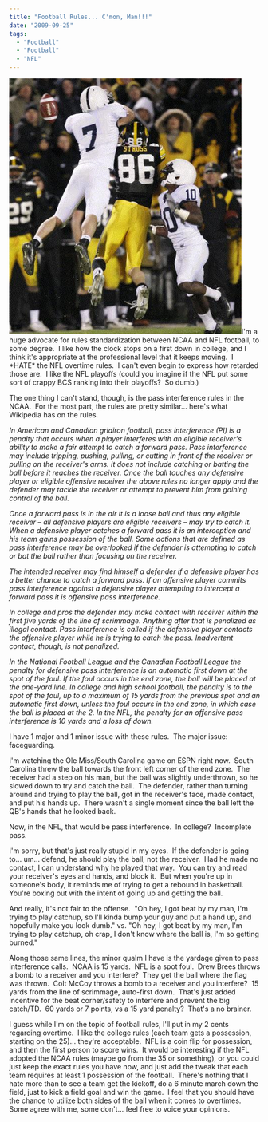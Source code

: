 ```yaml
---
title: "Football Rules... C'mon, Man!!!"
date: "2009-09-25"
tags:
  - "Football"
  - "Football"
  - "NFL"
---
```


![](images/psupi.jpg)I'm a huge advocate for rules standardization between NCAA and NFL football, to some degree.  I like how the clock stops on a first down in college, and I think it's appropriate at the professional level that it keeps moving.  I \*HATE\* the NFL overtime rules.  I can't even begin to express how retarded those are.  I like the NFL playoffs (could you imagine if the NFL put some sort of crappy BCS ranking into their playoffs?  So dumb.)

The one thing I can't stand, though, is the pass interference rules in the NCAA.  For the most part, the rules are pretty similar... here's what Wikipedia has on the rules.

_In American and Canadian gridiron football, pass interference (PI) is a penalty that occurs when a player interferes with an eligible receiver's ability to make a fair attempt to catch a forward pass. Pass interference may include tripping, pushing, pulling, or cutting in front of the receiver or pulling on the receiver's arms. It does not include catching or batting the ball before it reaches the receiver. Once the ball touches any defensive player or eligible offensive receiver the above rules no longer apply and the defender may tackle the receiver or attempt to prevent him from gaining control of the ball._

_Once a forward pass is in the air it is a loose ball and thus any eligible receiver – all defensive players are eligible receivers – may try to catch it. When a defensive player catches a forward pass it is an interception and his team gains possession of the ball. Some actions that are defined as pass interference may be overlooked if the defender is attempting to catch or bat the ball rather than focusing on the receiver._

_The intended receiver may find himself a defender if a defensive player has a better chance to catch a forward pass. If an offensive player commits pass interference against a defensive player attempting to intercept a forward pass it is offensive pass interference._

_In college and pros the defender may make contact with receiver within the first five yards of the line of scrimmage. Anything after that is penalized as illegal contact. Pass interference is called if the defensive player contacts the offensive player while he is trying to catch the pass. Inadvertent contact, though, is not penalized._

_In the National Football League and the Canadian Football League the penalty for defensive pass interference is an automatic first down at the spot of the foul. If the foul occurs in the end zone, the ball will be placed at the one-yard line. In college and high school football, the penalty is to the spot of the foul, up to a maximum of 15 yards from the previous spot and an automatic first down, unless the foul occurs in the end zone, in which case the ball is placed at the 2. In the NFL, the penalty for an offensive pass interference is 10 yards and a loss of down._

I have 1 major and 1 minor issue with these rules.  The major issue: faceguarding.

I'm watching the Ole Miss/South Carolina game on ESPN right now.  South Carolina threw the ball towards the front left corner of the end zone.  The receiver had a step on his man, but the ball was slightly underthrown, so he slowed down to try and catch the ball.  The defender, rather than turning around and trying to play the ball, got in the receiver's face, made contact, and put his hands up.  There wasn't a single moment since the ball left the QB's hands that he looked back.

Now, in the NFL, that would be pass interference.  In college?  Incomplete pass.

I'm sorry, but that's just really stupid in my eyes.  If the defender is going to... um... defend, he should play the ball, not the receiver.  Had he made no contact, I can understand why he played that way.  You can try and read your receiver's eyes and hands, and block it.  But when you're up in someone's body, it reminds me of trying to get a rebound in basketball.  You're boxing out with the intent of going up and getting the ball.

And really, it's not fair to the offense.  "Oh hey, I got beat by my man, I'm trying to play catchup, so I'll kinda bump your guy and put a hand up, and hopefully make you look dumb." vs. "Oh hey, I got beat by my man, I'm trying to play catchup, oh crap, I don't know where the ball is, I'm so getting burned."

Along those same lines, the minor qualm I have is the yardage given to pass interference calls.  NCAA is 15 yards.  NFL is a spot foul.  Drew Brees throws a bomb to a receiver and you interfere?  They get the ball where the flag was thrown.  Colt McCoy throws a bomb to a receiver and you interfere?  15 yards from the line of scrimmage, auto-first down.  That's just added incentive for the beat corner/safety to interfere and prevent the big catch/TD.  60 yards or 7 points, vs a 15 yard penalty?  That's a no brainer.

I guess while I'm on the topic of football rules, I'll put in my 2 cents regarding overtime.  I like the college rules (each team gets a possession, starting on the 25)... they're acceptable.  NFL is a coin flip for possession, and then the first person to score wins.  It would be interesting if the NFL adopted the NCAA rules (maybe go from the 35 or something), or you could just keep the exact rules you have now, and just add the tweak that each team requires at least 1 possession of the football.  There's nothing that I hate more than to see a team get the kickoff, do a 6 minute march down the field, just to kick a field goal and win the game.  I feel that you should have the chance to utilize both sides of the ball when it comes to overtimes.  Some agree with me, some don't... feel free to voice your opinions.
